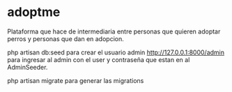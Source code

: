 # adoptme
Plataforma que hace de intermediaria entre personas que quieren adoptar perros y personas que dan en adopcion.


php artisan db:seed para crear el usuario admin
http://127.0.0.1:8000/admin para ingresar al admin con el user y contraseña que estan en al AdminSeeder.

php artisan migrate para generar las migrations

